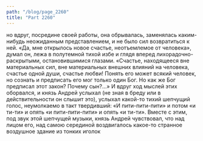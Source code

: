 ```yaml
---
path: "/blog/page_2260"
title: "Part 2260"
---
```


но вдруг, посредине своей работы, она обрывалась, заменялась каким-нибудь неожиданным представлением, и не было сил возвратиться к ней.
«Да, мне открылось новое счастье, неотъемлемое от человека», думал он, лежа в полутемной тихой избе и глядя вперед лихорадочно-раскрытыми, остановившимися глазами. «Счастье, находящееся вне материальных сил, вне материальных внешних влияний на человека, счастье одной души, счастье любви! Понять его может всякий человек, но сознать и предписать его мог только один Бог. Но как же Бог предписал этот закон? Почему сын?...» И вдруг ход мыслей этих оборвался, и князь Андрей услыхал (не зная в бреду или в действительности он слышит это), услыхал какой-то тихий шепчущий голос, неумолкаемо в такт твердивший: «И пити-пити-пити» и потом «и ти-ти» и опять «и пити-пити-пити» и опять «и ти-ти». Вместе с этим, под звук этой шепчущей музыки, князь Андрей чувствовал, что над лицом его, над самою серединой воздвигалось какое-то странное воздушное здание из тонких иголок
